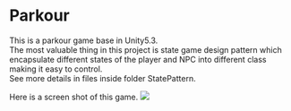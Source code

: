 # Parkour
This is a parkour game base in Unity5.3.<br />
The most valuable thing in this project is state game design pattern which encapsulate different states of the player and NPC into different class making it easy to control.<br /> See more details in files inside folder StatePattern.<br />

Here is a screen shot of this game.
![](https://github.com/mycmessia/Parkour/blob/master/Assets/CustomResources/Textures/screen_shot.png)
